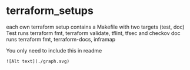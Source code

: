 # terraform_setups

each own terraform setup contains a Makefile with two targets (test, doc)
Test runs terraform fmt, terraform validate, tflint, tfsec and checkov
doc runs terraform fmt, terraform-docs, inframap

You only need to include this in readme
```text
![Alt text](./graph.svg)
```